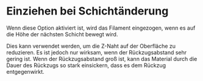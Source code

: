 Einziehen bei Schichtänderung
====
Wenn diese Option aktiviert ist, wird das Filament eingezogen, wenn es auf die Höhe der nächsten Schicht bewegt wird.

Dies kann verwendet werden, um die Z-Naht auf der Oberfläche zu reduzieren. Es ist jedoch nur wirksam, wenn der Rückzugsabstand sehr gering ist. Wenn der Rückzugsabstand groß ist, kann das Material durch die Dauer des Rückzugs so stark einsickern, dass es dem Rückzug entgegenwirkt.